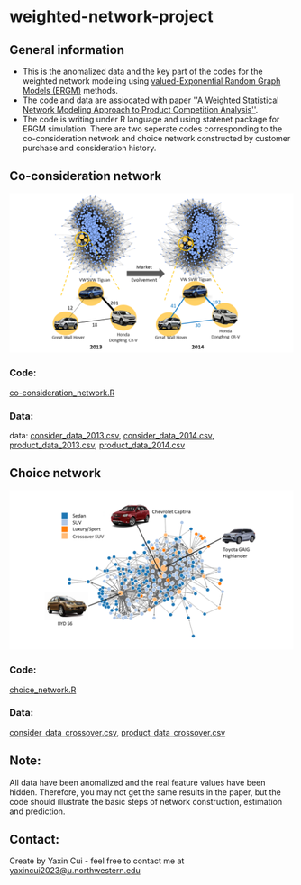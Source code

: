 # weighted-network-project

## General information
- This is the anomalized data and the key part of the codes for the weighted network modeling using [valued-Exponential Random Graph Models (ERGM)](http://statnet.org/Workshops/valued.html) methods. 
- The code and data are assiocated with paper [''A Weighted Statistical Network Modeling Approach to Product Competition Analysis''](https://www.hindawi.com/journals/complexity/2022/9417869/).
- The code is writing under R language and using statenet package for ERGM simulation. There are two seperate codes corresponding to the co-consideration network and choice network constructed by customer purchase and consideration history. 

## Co-consideration network
![co-consideration network](https://github.com/Yaxin-Cui/weighted-network-project/blob/main/Figure%203.png)

### Code: 
[co-consideration_network.R](https://github.com/Yaxin-Cui/weighted-network-project/blob/main/choice_network.R)

### Data:
data: [consider_data_2013.csv](https://github.com/Yaxin-Cui/weighted-network-project/blob/main/consider_data_2013.csv), 
[consider_data_2014.csv](https://github.com/Yaxin-Cui/weighted-network-project/blob/main/consider_data_2014.csv), 
[product_data_2013.csv](https://github.com/Yaxin-Cui/weighted-network-project/blob/main/product_data_2013.csv), 
[product_data_2014.csv](https://github.com/Yaxin-Cui/weighted-network-project/blob/main/product_data_2014.csv)

## Choice network
![choice network](https://github.com/Yaxin-Cui/weighted-network-project/blob/main/Figure%206.png)

### Code:
[choice_network.R](https://github.com/Yaxin-Cui/weighted-network-project/blob/main/choice_network.R)

### Data:
[consider_data_crossover.csv](https://github.com/Yaxin-Cui/weighted-network-project/blob/main/consider_data_crossover.csv), 
[product_data_crossover.csv](https://github.com/Yaxin-Cui/weighted-network-project/blob/main/product_data_crossover.csv)

## Note:
All data have been anomalized and the real feature values have been hidden. Therefore, you may not get the same results in the paper, but the code should illustrate the basic steps of network construction, estimation and prediction.

## Contact:
Create by Yaxin Cui - feel free to contact me at yaxincui2023@u.northwestern.edu
